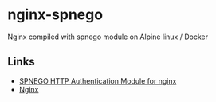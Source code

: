 # nginx-spnego
Nginx compiled with spnego module on Alpine linux / Docker

## Links
  - [SPNEGO HTTP Authentication Module for nginx](https://github.com/stnoonan/spnego-http-auth-nginx-module)
  - [Nginx](https://github.com/nginxinc/docker-nginx)

